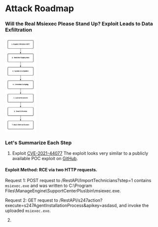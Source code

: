 # Attack Roadmap

### Will the Real Msiexec Please Stand Up? Exploit Leads to Data Exfiltration

<img src="AttackRoadmap.png"  width="20%" height="20%">

### Let's Summarize Each Step
1. Exploit [CVE-2021-44077](https://nvd.nist.gov/vuln/detail/CVE-2021-44077) The exploit looks very similar to a publicly available POC exploit on [GitHub](https://github.com/horizon3ai/CVE-2021-44077).

#### Exploit Method: RCE via two HTTP requests.
Request 1: POST request to /RestAPI/ImportTechnicians?step=1 contains `msiexec.exe` and was written to C:\Program Files\ManageEngine\SupportCenterPlus\bin\msiexec.exe.

Request 2: GET request to /RestAPI/s247action?execute=s247AgentInstallationProcess&apikey=asdasd, and invoke the uploaded `msiexec.exe`.

2. 
